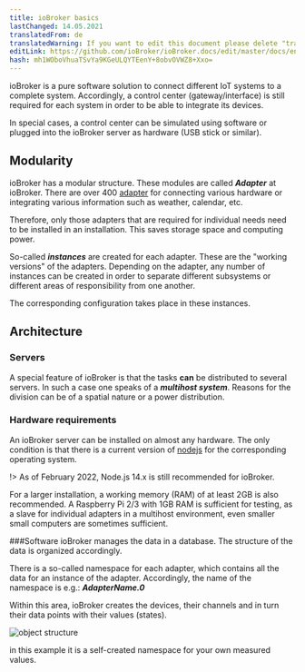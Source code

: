 ```yaml
---
title: ioBroker basics
lastChanged: 14.05.2021
translatedFrom: de
translatedWarning: If you want to edit this document please delete "translatedFrom" field, elsewise this document will be translated automatically again
editLink: https://github.com/ioBroker/ioBroker.docs/edit/master/docs/en/basics/README.md
hash: mh1WOboVhuaTSvYa9KGeULQYTEenY+8obvOVWZ8+Xxo=
---
```

ioBroker is a pure software solution to connect different IoT systems to a complete system. Accordingly, a control center (gateway/interface) is still required for each system in order to be able to integrate its devices.

In special cases, a control center can be simulated using software or plugged into the ioBroker server as hardware (USB stick or similar).

## Modularity
ioBroker has a modular structure. These modules are called ***Adapter*** at ioBroker.
There are over 400 [adapter](http://download.iobroker.net/list.html) for connecting various hardware or integrating various information such as weather, calendar, etc.

Therefore, only those adapters that are required for individual needs need to be installed in an installation. This saves storage space and computing power.

So-called ***instances*** are created for each adapter. These are the "working versions" of the adapters. Depending on the adapter, any number of instances can be created in order to separate different subsystems or different areas of responsibility from one another.

The corresponding configuration takes place in these instances.

## Architecture
### Servers
A special feature of ioBroker is that the tasks **can** be distributed to several servers. In such a case one speaks of a ***multihost system***. Reasons for the division can be of a spatial nature or a power distribution.

### Hardware requirements
An ioBroker server can be installed on almost any hardware. The only condition is that there is a current version of [nodejs](https://nodejs.org/en/download/) for the corresponding operating system.

!> As of February 2022, Node.js 14.x is still recommended for ioBroker.

For a larger installation, a working memory (RAM) of at least 2GB is also recommended. A Raspberry Pi 2/3 with 1GB RAM is sufficient for testing, as a slave for individual adapters in a multihost environment, even smaller small computers are sometimes sufficient.

###Software
ioBroker manages the data in a database. The structure of the data is organized accordingly.

There is a so-called namespace for each adapter, which contains all the data for an instance of the adapter. Accordingly, the name of the namespace is e.g.: ***AdapterName.0***

Within this area, ioBroker creates the devices, their channels and in turn their data points with their values (states).

![object structure](../../de/basics/../admin/media/ADMIN_Objekte_status_tree.png)

in this example it is a self-created namespace for your own measured values.

[Adapter]: http://download.iobroker.net/list.html

[nodejs]: https://nodejs.org